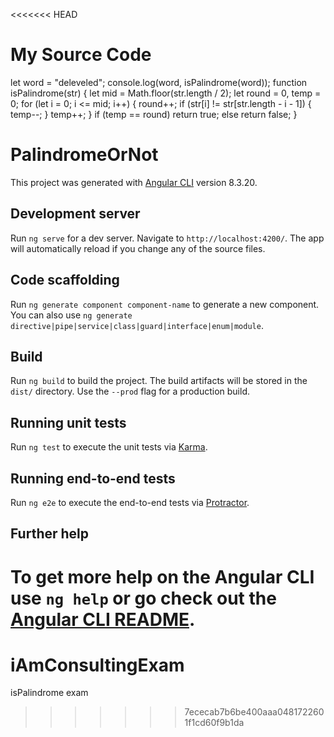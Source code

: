 <<<<<<< HEAD
# My Source Code

let word = "deleveled";
console.log(word, isPalindrome(word));
function isPalindrome(str) {
  let mid = Math.floor(str.length / 2);
  let round = 0, temp = 0;
  for (let i = 0; i <= mid; i++) {
    round++;
    if (str[i] != str[str.length - i - 1]) {
      temp--;
    }
    temp++;
  }
  if (temp == round)
    return true;
  else
    return false;
}


# PalindromeOrNot

This project was generated with [Angular CLI](https://github.com/angular/angular-cli) version 8.3.20.

## Development server

Run `ng serve` for a dev server. Navigate to `http://localhost:4200/`. The app will automatically reload if you change any of the source files.

## Code scaffolding

Run `ng generate component component-name` to generate a new component. You can also use `ng generate directive|pipe|service|class|guard|interface|enum|module`.

## Build

Run `ng build` to build the project. The build artifacts will be stored in the `dist/` directory. Use the `--prod` flag for a production build.

## Running unit tests

Run `ng test` to execute the unit tests via [Karma](https://karma-runner.github.io).

## Running end-to-end tests

Run `ng e2e` to execute the end-to-end tests via [Protractor](http://www.protractortest.org/).

## Further help

To get more help on the Angular CLI use `ng help` or go check out the [Angular CLI README](https://github.com/angular/angular-cli/blob/master/README.md).
=======
# iAmConsultingExam
isPalindrome exam
>>>>>>> 7ececab7b6be400aaa0481722601f1cd60f9b1da
